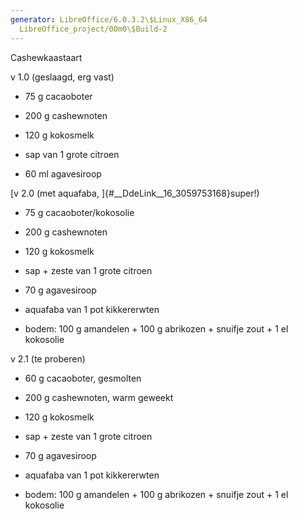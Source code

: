 ```yaml
---
generator: LibreOffice/6.0.3.2\$Linux_X86_64
  LibreOffice_project/00m0\$Build-2
---
```


Cashewkaastaart

v 1.0 (geslaagd, erg vast)

-   75 g cacaoboter

-   200 g cashewnoten

-   120 g kokosmelk

-   sap van 1 grote citroen

-   60 ml agavesiroop

[v 2.0 (met aquafaba, ]{#__DdeLink__16_3059753168}super!)

-   75 g cacaoboter/kokosolie

-   200 g cashewnoten

-   120 g kokosmelk

-   sap + zeste van 1 grote citroen

-   70 g agavesiroop

-   aquafaba van 1 pot kikkererwten

-   bodem: 100 g amandelen + 100 g abrikozen + snuifje zout + 1 el
    kokosolie

v 2.1 (te proberen)

-   60 g cacaoboter, gesmolten

-   200 g cashewnoten, warm geweekt

-   120 g kokosmelk

-   sap + zeste van 1 grote citroen

-   70 g agavesiroop

-   aquafaba van 1 pot kikkererwten

-   bodem: 100 g amandelen + 100 g abrikozen + snuifje zout + 1 el
    kokosolie
